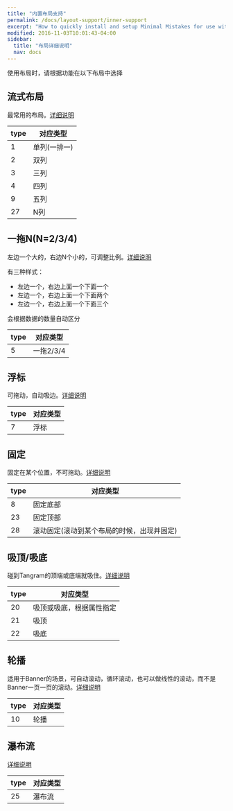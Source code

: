 ```yaml
---
title: "内置布局支持"
permalink: /docs/layout-support/inner-support
excerpt: "How to quickly install and setup Minimal Mistakes for use with GitHub Pages."
modified: 2016-11-03T10:01:43-04:00
sidebar:
  title: "布局详细说明"
  nav: docs
---
```


使用布局时，请根据功能在以下布局中选择

## 流式布局

最常用的布局。[详细说明](flow-layout)

|type|对应类型|
|---|----|
|1|单列(一排一)|
|2|双列|
|3|三列|
|4|四列|
|9|五列|
|27|N列|


## 一拖N(N=2/3/4)

左边一个大的，右边N个小的，可调整比例。[详细说明](oneplusn-layout)

有三种样式：

* 左边一个，右边上面一个下面一个
* 左边一个，右边上面一个下面两个
* 左边一个，右边上面一个下面三个

会根据数据的数量自动区分

|type|对应类型|
|---|----|
|5|一拖2/3/4|

## 浮标


可拖动，自动吸边。[详细说明](float-layout)


|type|对应类型|
|---|----|
|7|浮标|

## 固定

固定在某个位置，不可拖动。[详细说明](fix-layout)

|type|对应类型|
|---|----|
|8|固定底部|
|23|固定顶部|
|28|滚动固定(滚动到某个布局的时候，出现并固定)|

## 吸顶/吸底

碰到Tangram的顶端或底端就吸住。[详细说明](sticky-layout)

|type|对应类型|
|---|----|
|20|吸顶或吸底，根据属性指定|
|21|吸顶|
|22|吸底|

## 轮播

适用于Banner的场景，可自动滚动，循环滚动，也可以做线性的滚动，而不是Banner一页一页的滚动。[详细说明](pagescroll-layout)

|type|对应类型|
|---|----|
|10|轮播|

## 瀑布流
[详细说明](waterflow-layout)

|type|对应类型|
|---|----|
|25|瀑布流|












